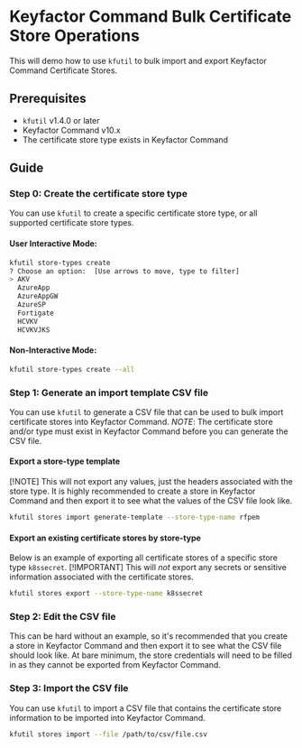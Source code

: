 # Keyfactor Command Bulk Certificate Store Operations
This will demo how to use `kfutil` to bulk import and export Keyfactor Command Certificate Stores.

## Prerequisites
- `kfutil` v1.4.0 or later
- Keyfactor Command v10.x
- The certificate store type exists in Keyfactor Command

## Guide

### Step 0: Create the certificate store type
You can use `kfutil` to create a specific certificate store type, or all supported certificate store types. 

#### User Interactive Mode:
```bash
kfutil store-types create                                          
? Choose an option:  [Use arrows to move, type to filter]
> AKV
  AzureApp
  AzureAppGW
  AzureSP
  Fortigate
  HCVKV
  HCVKVJKS
```

#### Non-Interactive Mode:
```bash
kfutil store-types create --all
```

### Step 1: Generate an import template CSV file
You can use `kfutil` to generate a CSV file that can be used to bulk import certificate stores into Keyfactor Command.
*NOTE*: The certificate store and/or type must exist in Keyfactor Command before you can generate the CSV file.

#### Export a store-type template
[!NOTE] This will not export any values, just the headers associated with the store type. It is highly recommended to 
create a store in Keyfactor Command and then export it to see what the values of the CSV file look like.
```bash
kfutil stores import generate-template --store-type-name rfpem
```
#### Export an existing certificate stores by store-type
Below is an example of exporting all certificate stores of a specific store type `k8ssecret`.
[!IMPORTANT] This will *not* export any secrets or sensitive information associated with the certificate stores.
```bash
kfutil stores export --store-type-name k8ssecret
```

### Step 2: Edit the CSV file
This can be hard without an example, so it's recommended that you create a store in Keyfactor Command and then export 
it to see what the CSV file should look like. At bare minimum, the store credentials will need to be filled in as they
cannot be exported from Keyfactor Command.

### Step 3: Import the CSV file
You can use `kfutil` to import a CSV file that contains the certificate store information to be imported into Keyfactor Command.
```bash
kfutil stores import --file /path/to/csv/file.csv
```